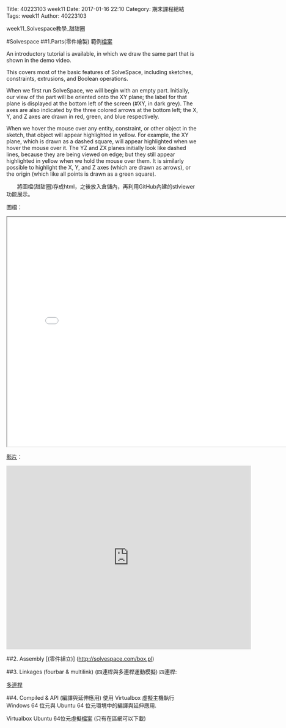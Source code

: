 Title: 40223103 week11
Date: 2017-01-16 22:10
Category: 期末課程總結
Tags: week11
Author: 40223103

week11_Solvespace教學_甜甜圈

<!-- PELICAN_END_SUMMARY -->

#Solvespace
##1.Parts(零件繪製)
範例[檔案](http://solvespace.com/bracket.pl)

An introductory tutorial is available, in which we draw the same part that is shown in the demo video.

This covers most of the basic features of SolveSpace, including sketches, constraints, extrusions, and Boolean operations.

When we first run SolveSpace, we will begin with an empty part. Initially, our view of the part will be oriented onto the XY plane; the label for that plane is displayed at the bottom left of the screen (#XY, in dark grey). The axes are also indicated by the three colored arrows at the bottom left; the X, Y, and Z axes are drawn in red, green, and blue respectively.

When we hover the mouse over any entity, constraint, or other object in the sketch, that object will appear highlighted in yellow. For example, the XY plane, which is drawn as a dashed square, will appear highlighted when we hover the mouse over it. The YZ and ZX planes initially look like dashed lines, because they are being viewed on edge; but they still appear highlighted in yellow when we hold the mouse over them. It is similarly possible to highlight the X, Y, and Z axes (which are drawn as arrows), or the origin (which like all points is drawn as a green square).

　　將圖檔(甜甜圈)存成html，之後放入倉儲內，再利用GitHub內建的stlviewer功能展示。

圖檔：
<iframe src="./../w11/20170112.html" width="800" height="600"></iframe>

[影片](https://vimeo.com/199663699)：
<iframe width="640" height="480" src="https://vimeo.com/199663699" frameborder="0" allowfullscreen></iframe>

##2. Assembly [(零件組立)]
(http://solvespace.com/box.pl)

##3. Linkages (fourbar & multilink) (四連桿與多連桿運動模擬)
四連桿:

[多連桿](http://solvespace.com/linkage.pl)

##4. Compiled & API (編譯與延伸應用)
使用 Virtualbox 虛擬主機執行 Windows 64 位元與 Ubuntu 64 位元環境中的編譯與延伸應用.

Virtualbox Ubuntu 64位元虛擬[檔案]( http://140.130.17.17/public/Ubuntu/1604_solvespace_final/Ubuntu_160464.vdi) (只有在區網可以下載)